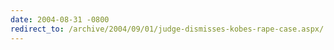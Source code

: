 ```yaml
---
date: 2004-08-31 -0800
redirect_to: /archive/2004/09/01/judge-dismisses-kobes-rape-case.aspx/
---
```

